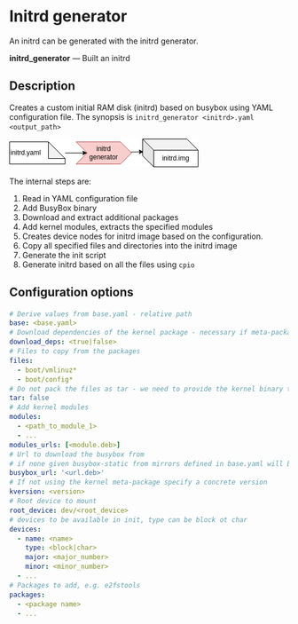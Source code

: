 # Initrd generator

An initrd can be generated with the initrd generator.

**initrd_generator** — Built an initrd

## Description

Creates a custom initial RAM disk (initrd) based on busybox using YAML configuration file.
The synopsis is `initrd_generator <initrd>.yaml <output_path>`

![BuildTools](../assets/initrd_generator.drawio.png)

The internal steps are:

 1. Read in YAML configuration file
 2. Add BusyBox binary
 3. Download and extract additional packages
 4. Add kernel modules, extracts the specified modules
 5. Creates device nodes for initrd image based on the configuration.
 6. Copy all specified files and directories into the initrd image
 7. Generate the init script
 8. Generate initrd based on all the files using `cpio`

## Configuration options

```yaml
# Derive values from base.yaml - relative path
base: <base.yaml>
# Download dependencies of the kernel package - necessary if meta-package is specified
download_deps: <true|false>
# Files to copy from the packages
files:
  - boot/vmlinuz*
  - boot/config*
# Do not pack the files as tar - we need to provide the kernel binary to QEMU
tar: false
# Add kernel modules
modules:
  - <path_to_module_1>
  - ...
modules_urls: [<module.deb>]
# Url to download the busybox from
# if none given busybox-static from mirrors defined in base.yaml will be used
busybox_url: '<url.deb>'
# If not using the kernel meta-package specify a concrete version
kversion: <version>
# Root device to mount
root_device: dev/<root_device>
# devices to be available in init, type can be block ot char
devices:
  - name: <name>
    type: <block|char>
    major: <major_number>
    minor: <minor_number>
  - ...
# Packages to add, e.g. e2fstools
packages:
  - <package name>
  - ...
```
